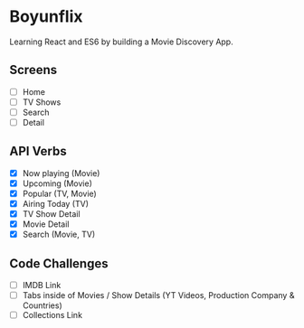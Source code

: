 # Boyunflix

Learning React and ES6 by building a Movie Discovery App.

## Screens
- [ ] Home
- [ ] TV Shows
- [ ] Search
- [ ] Detail

## API Verbs

- [X] Now playing (Movie)
- [X] Upcoming (Movie)
- [X] Popular (TV, Movie)
- [X] Airing Today (TV)
- [X] TV Show Detail
- [X] Movie Detail
- [X] Search (Movie, TV)

## Code Challenges
- [ ] IMDB Link
- [ ] Tabs inside of Movies / Show Details (YT Videos, Production Company & Countries)
- [ ] Collections Link
